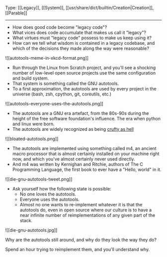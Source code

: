 Type: [[Legacy]], [[System]], [[usr/share/dict/builtin/Creation|Creation]], [[Parable]]

---

- How does good code become "legacy code"?
- What vices does code accumulate that makes us call it "legacy"?
- What virtues must "legacy code" possess to make us keep using it?
- How can we tell what wisdom is contained in a legacy codebase, and which of the decisions they made along the way were reasonable?

![[autotools-meme-in-xkcd-format.png]]

- Run through the Linux from Scratch project, and you'll see a shocking number of low-level open source projects use the same configuration and build system.
- That system is something called the GNU autotools.
- To a first approximation, the autotools are used by every project in the universe (bash, zsh, cpython, git, coreutils, etc.)

![[autotools-everyone-uses-the-autotools.png]]

- The autotools are a GNU era artefact, from the 80s-90s during the height of the free software foundation's influence. The era when python and linux were born.
- The autotools are widely recognized as being [crufty as hell](https://en.wikipedia.org/wiki/File:Autoconf-automake-process.svg "https://en.wikipedia.org/wiki/file:autoconf-automake-process.svg") 

![[bloated-autotools.png]]

- The autotools are implemented using something called m4, an ancient macro processor that is almost certainly installed on your machine right now, and which you've almost certainly never used directly.
- And m4 was written by Kernighan and Ritchie, authors of The C Programming Language, the first book to ever have a "Hello, world" in it.

![[die-gnu-autotools-tweet.png]]

- Ask yourself how the following state is possible:
	- No one loves the autotools.
	- Everyone uses the autotools.
	- Almost no one wants to re-implement whatever it is that the autotools do, even in open source where our culture is to have a near infinite number of reimplementations of any given part of the stack.

![[die-gnu-autotools.jpg]]

Why are the autotools still around, and why do they look the way they do?

Spend an hour trying to reimplement them, and you'll understand why.